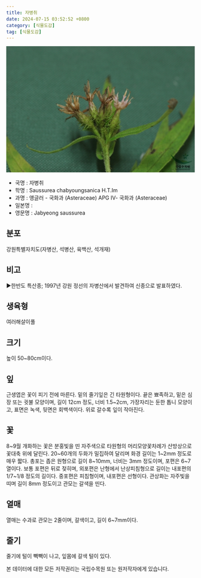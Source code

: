 ```yaml
---
title: 자병취
date: 2024-07-15 03:52:52 +0800
category: [식물도감]
tag: [식물도감]
---
```




![자병취](/assets/img/fileUpload/plants/basic/Compositae/Saussurea/2810/2810_2_th2.jpg)
- 국명 : 자병취
- 학명 : Saussurea chabyoungsanica H.T.Im
- 과명 : 앵글러 - 국화과 (Asteraceae) APG Ⅳ- 국화과 (Asteraceae)
- 일본명 : 
- 영문명 : Jabyeong saussurea


## 분포
강원특별자치도(자병산, 석병산, 육백산, 석개재)
## 비고
▶한반도 특산종; 1997년 강원 정선의 자병산에서 발견하여 신종으로 발표하였다.
## 생육형
여러해살이풀
## 크기
높이 50~80cm이다.
## 잎
근생엽은 꽃이 피기 전에 마른다. 밑의 줄기잎은 긴 타원형이다. 끝은 뾰족하고, 밑은 심장 또는 귓불 모양이며, 길이 12cm 정도, 너비 1.5~2cm, 가장자리는 둔한 톱니 모양이고, 표면은 녹색, 뒷면은 회백색이다. 위로 갈수록 잎이 작아진다.
## 꽃
8~9월 개화하는 꽃은 분홍빛을 띤 자주색으로 타원형의 머리모양꽃차례가 산방상으로 꽃대축 위에 달린다. 20~60개의 두화가 밀집하여 달리며 화경 길이는 1~2mm 정도로 매우 짧다. 총포는 좁은 원형으로 길이 8~10mm, 너비는 3mm 정도이며, 포편은 6~7열이다. 보통 포편은 뒤로 젖히며, 외포편은 난형에서 난상피침형으로 길이는 내포편의 1/7~1/8 정도의 길이다. 중포편은 피침형이며, 내포편은 선형이다. 관상화는 자주빛을 띠며 길이 8mm 정도이고 관모는 갈색을 띤다.
## 열매
열매는 수과로 관모는 2줄이며, 갈색이고, 길이 6~7mm이다.
## 줄기
줄기에 털이 빽빽이 나고, 잎몸에 갈색 털이 있다.






본 데이터에 대한 모든 저작권리는 국립수목원 또는 원저작자에게 있습니다.
